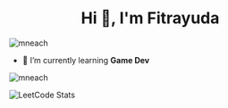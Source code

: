 <h1 align="center">Hi 👋, I'm Fitrayuda</h1>
<p align="left"> <img src="https://komarev.com/ghpvc/?username=mneach&label=Profile%20views&color=0e75b6&style=flat" alt="mneach" /> </p>

-   🌱 I’m currently learning **Game Dev**

<p><img align="center" src="https://github-readme-streak-stats.herokuapp.com/?user=mneach&" alt="mneach" /></p>

![LeetCode Stats](https://leetcard.jacoblin.cool/Mneach?theme=dark&font=JetBrains%20Mono&ext=heatmap)
